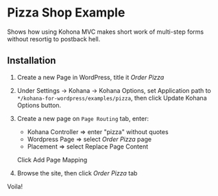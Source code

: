 # Pizza Shop Example

Shows how using Kohona MVC makes short work of multi-step forms without resortig to postback 
hell.


## Installation

1. Create a new Page in WordPress, title it *Order Pizza*
2. Under Settings -> Kohana -> Kohana Options, set Application path to `*/kohana-for-wordpress/examples/pizza`,
   then click Update Kohana Options button.
3. Create a new page on `Page Routing` tab, enter:

   * Kohana Controller => enter "pizza" without quotes
   * Wordpress Page => select *Order Pizza* page
   * Placement => select Replace Page Content

   Click Add Page Mapping
4. Browse the site, then click *Order Pizza* tab

Voila!

